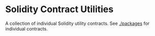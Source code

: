# Solidity Contract Utilities

A collection of individual Solidity utility contracts. See [./packages](./packages) for individual contracts.
